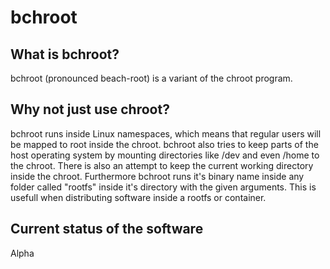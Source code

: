
# bchroot

## What is bchroot?
bchroot (pronounced beach-root) is a variant of the chroot program.

## Why not just use chroot?
bchroot runs inside Linux namespaces, which means that regular users will be
mapped to root inside the chroot. bchroot also tries to keep parts of the host
operating system by mounting directories like /dev and even /home to the
chroot. There is also an attempt to keep the current working directory inside
the chroot. Furthermore bchroot runs it's binary name inside any folder called
"rootfs" inside it's directory with the given arguments. This is usefull when
distributing software inside a rootfs or container.

## Current status of the software
Alpha
